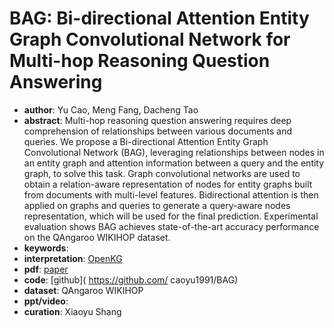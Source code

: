 # BAG: Bi-directional Attention Entity Graph Convolutional Network for Multi-hop Reasoning Question Answering
* **author**: Yu Cao, Meng Fang, Dacheng Tao
* **abstract**: Multi-hop reasoning question answering requires deep comprehension of relationships between various documents and queries. We propose a Bi-directional Attention Entity Graph Convolutional Network (BAG), leveraging relationships between nodes in an entity graph and attention information between a query and the entity graph, to solve this task. Graph convolutional networks are used to obtain a relation-aware representation of nodes for entity graphs built from documents with multi-level features. Bidirectional attention is then applied on graphs and queries to generate a query-aware nodes representation, which will be used for the final prediction. Experimental evaluation shows BAG achieves state-of-the-art accuracy performance on the QAngaroo WIKIHOP dataset.
* **keywords**: 
* **interpretation**: [OpenKG]( https://mp.weixin.qq.com/s/cNeLR6SOmJN_BaK9nTPueA )
* **pdf**: [paper](https://www.aclweb.org/anthology/N19-1032.pdf)
* **code**: [github]( https://github.com/ caoyu1991/BAG)
* **dataset**: QAngaroo WIKIHOP
* **ppt/video**: 
* **curation**: Xiaoyu Shang
